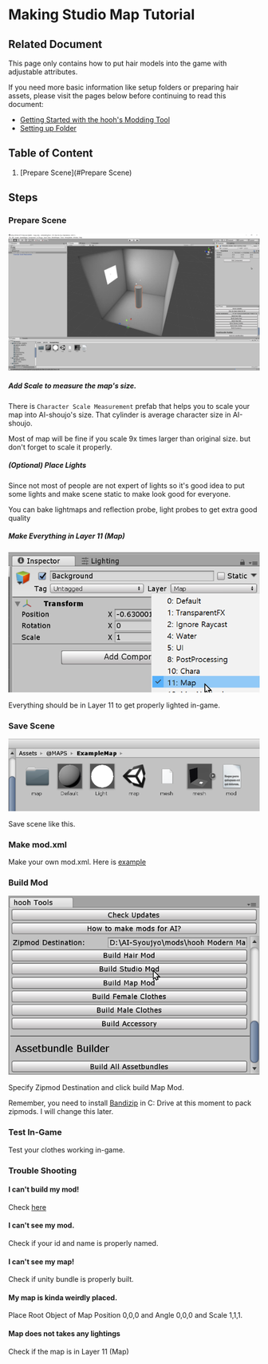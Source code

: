 # Making Studio Map Tutorial

## Related Document

This page only contains how to put hair models into the game with adjustable attributes.

If you need more basic information like setup folders or preparing hair assets, please visit the pages below before continuing to read this document:

-   [Getting Started with the hooh's Modding Tool](getting_started.md)
-   [Setting up Folder](tutorials/gearing-up.md)

## Table of Content

1. [Prepare Scene](#Prepare Scene)

## Steps

### Prepare Scene

![image-20200101043939311](images/image-20200101043939311.png)

##### Add Scale to measure the map's size.

There is `Character Scale Measurement` prefab that helps you to scale your map into AI-shoujo's size. That cylinder is average character size in AI-shoujo.

Most of map will be fine if you scale 9x times larger than original size. but don't forget to scale it properly.

##### (Optional) Place Lights

Since not most of people are not expert of lights so it's good idea to put some lights and make scene static to make look good for everyone.

You can bake lightmaps and reflection probe, light probes to get extra good quality

##### Make Everything in Layer 11 (Map)

![image-20200101044239224](images/image-20200101044239224.png)

Everything should be in Layer 11 to get properly lighted in-game.

### Save Scene

![image-20200101044321024](images/image-20200101044321024.png)

Save scene like this.

### Make mod.xml

Make your own mod.xml. Here is [example](https://github.com/hooh-hooah/ModdingTool/blob/master/Assets/%40MAPS/ExampleMap/mod.xml)

### Build Mod

![image-20200101043650642](images/image-20200101043650642.png)

Specify Zipmod Destination and click build Map Mod.

Remember, you need to install [Bandizip](https://kr.bandisoft.com/bandizip/) in C: Drive at this moment to pack zipmods. I will change this later.

### Test In-Game

Test your clothes working in-game.

### Trouble Shooting

#### I can't build my mod!

Check [here](https://github.com/hooh-hooah/ModdingTool#trouble-shooting)

#### I can't see my mod.

Check if your id and name is properly named.

#### I can't see my map!

Check if unity bundle is properly built.

#### My map is kinda weirdly placed.

Place Root Object of Map Position 0,0,0 and Angle 0,0,0 and Scale 1,1,1.

#### Map does not takes any lightings

Check if the map is in Layer 11 (Map)
